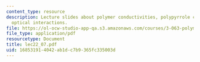 ```yaml
---
content_type: resource
description: Lecture slides about polymer conductivities, polypyrrole chains, and
  optical interactions.
file: https://ol-ocw-studio-app-qa.s3.amazonaws.com/courses/3-063-polymer-physics-spring-2007/168531914042ab1dc7b9365fc335003d_lec22_07.pdf
file_type: application/pdf
resourcetype: Document
title: lec22_07.pdf
uid: 16853191-4042-ab1d-c7b9-365fc335003d
---
```

